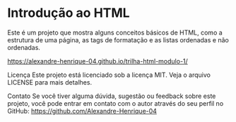 # Introdução ao HTML

Este é um projeto que mostra alguns conceitos básicos de HTML, como a estrutura de uma página, as tags de formatação e as listas ordenadas e não ordenadas.

https://alexandre-henrique-04.github.io/trilha-html-modulo-1/

Licença
Este projeto está licenciado sob a licença MIT. Veja o arquivo LICENSE para mais detalhes.

Contato
Se você tiver alguma dúvida, sugestão ou feedback sobre este projeto, você pode entrar em contato com o autor através do seu perfil no GitHub: https://github.com/Alexandre-Henrique-04
